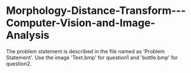 # Morphology-Distance-Transform---Computer-Vision-and-Image-Analysis
The problem statement is described in the file named as 'Problem Statement'.
Use the image 'Text.bmp' for question1 and 'bottle.bmp' for question2.
